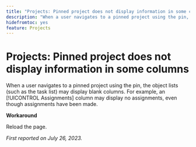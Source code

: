 ```yaml
---
title: "Projects: Pinned project does not display information in some columns"
description: "When a user navigates to a pinned project using the pin, the object lists (such as the task list) may display blank columns. For example, an [!UICONTROL Assignments] column may display no assignments, even though assignments have been made."
hidefromtoc: yes
feature: Projects
---
```


# Projects: Pinned project does not display information in some columns

When a user navigates to a pinned project using the pin, the object lists (such as the task list) may display blank columns. For example, an [!UICONTROL Assignments] column may display no assignments, even though assignments have been made.

**Workaround**

Reload the page.

_First reported on July 26, 2023._

